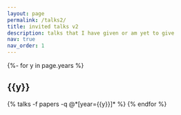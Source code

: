 ```yaml
---
layout: page
permalink: /talks2/
title: invited talks v2
description: talks that I have given or am yet to give
nav: true
nav_order: 1
---
```

<div class="talks">

{%- for y in page.years %}
  <h2 class="year">{{y}}</h2>
  {% talks -f papers -q @*[year={{y}}]* %}
{% endfor %}

</div>
